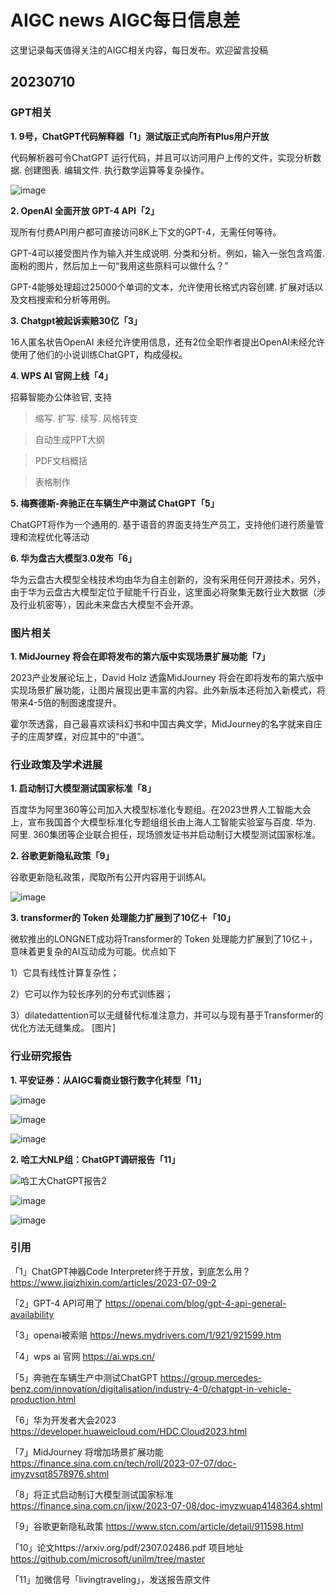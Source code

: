 # AIGC news AIGC每日信息差
这里记录每天值得关注的AIGC相关内容，每日发布。欢迎留言投稿

## 20230710

### GPT相关

**1. 9号，ChatGPT代码解释器「1」测试版正式向所有Plus用户开放**

代码解析器可令ChatGPT 运行代码，并且可以访问用户上传的文件，实现分析数据. 创建图表. 编辑文件. 执行数学运算等复杂操作。

![image](https://github.com/taoAIGC/AIGCNews/assets/1812275/fc067563-bef4-494f-b424-c7c1591966b3)


**2. OpenAI 全面开放 GPT-4 API「2」**
   
现所有付费API用户都可直接访问8K上下文的GPT-4，无需任何等待。

GPT-4可以接受图片作为输入并生成说明. 分类和分析。例如，输入一张包含鸡蛋. 面粉的图片，然后加上一句“我用这些原料可以做什么？”

GPT-4能够处理超过25000个单词的文本，允许使用长格式内容创建. 扩展对话以及文档搜索和分析等用例。

**3. Chatgpt被起诉索赔30亿「3」**
   
16人匿名状告OpenAI 未经允许使用信息，还有2位全职作者提出OpenAI未经允许使用了他们的小说训练ChatGPT，构成侵权。

**4. WPS AI 官网上线「4」**

招募智能办公体验官, 支持
> 缩写. 扩写. 续写. 风格转变

> 自动生成PPT大纲

> PDF文档概括

> 表格制作

**5. 梅赛德斯-奔驰正在车辆生产中测试 ChatGPT「5」**

ChatGPT将作为一个通用的. 基于语音的界面支持生产员工，支持他们进行质量管理和流程优化等活动

**6. 华为盘古大模型3.0发布「6」**

华为云盘古大模型全栈技术均由华为自主创新的，没有采用任何开源技术，另外，由于华为云盘古大模型定位于赋能千行百业，这里面必将聚集无数行业大数据（涉及行业机密等），因此未来盘古大模型不会开源。

### 图片相关

**1. MidJourney 将会在即将发布的第六版中实现场景扩展功能「7」**

2023产业发展论坛上，David Holz 透露MidJourney 将会在即将发布的第六版中实现场景扩展功能，让图片展现出更丰富的内容。此外新版本还将加入新模式，将带来4-5倍的制图速度提升。

霍尔茨透露，自己最喜欢读科幻书和中国古典文学，MidJourney的名字就来自庄子的庄周梦蝶，对应其中的“中道”。


### 行业政策及学术进展

**1. 启动制订大模型测试国家标准「8」**

百度华为阿里360等公司加入大模型标准化专题组。在2023世界人工智能大会上，宣布我国首个大模型标准化专题组组长由上海人工智能实验室与百度. 华为. 阿里. 360集团等企业联合担任，现场颁发证书并启动制订大模型测试国家标准。

**2. 谷歌更新隐私政策「9」**

谷歌更新隐私政策，爬取所有公开内容用于训练Al。

![image](https://github.com/taoAIGC/AIGCNews/assets/1812275/ddbeff81-078f-4a66-99f5-5ed1ed063518)


**3. transformer的 Token 处理能力扩展到了10亿＋「10」**

微软推出的LONGNET成功将Transformer的 Token 处理能力扩展到了10亿＋，意味着更复杂的AI互动成为可能。优点如下

1）它具有线性计算复杂性；

2）它可以作为较长序列的分布式训练器；

3）dilatedattention可以无缝替代标准注意力，并可以与现有基于Transformer的优化方法无缝集成。
[图片]

### 行业研究报告

**1. 平安证券：从AIGC看商业银行数字化转型「11」**
 
![image](https://github.com/taoAIGC/AIGCNews/assets/1812275/8233d08d-bc18-4a5b-b2f6-396ed1b76193)

![image](https://github.com/taoAIGC/AIGCNews/assets/1812275/a958ec4c-62d9-4a43-8c9f-1a52db3ab0cd)

![image](https://github.com/taoAIGC/AIGCNews/assets/1812275/46ba7526-c480-4427-ad5f-a8434de68e41)


**2. 哈工大NLP组：ChatGPT调研报告「11」**

![哈工大ChatGPT报告2](https://github.com/taoAIGC/AIGCNews/assets/1812275/64f0d2e6-164e-4df2-a27a-a167e25e53a2)

![image](https://github.com/taoAIGC/AIGCNews/assets/1812275/d8eeed66-8dcb-4aa6-9991-6edf0fc4adef)

![image](https://github.com/taoAIGC/AIGCNews/assets/1812275/77e99327-3e86-47d0-9db0-7ce561846b5e)


### 引用

「1」ChatGPT神器Code Interpreter终于开放，到底怎么用？ https://www.jiqizhixin.com/articles/2023-07-09-2

「2」GPT-4 API可用了 https://openai.com/blog/gpt-4-api-general-availability

「3」openai被索赔 https://news.mydrivers.com/1/921/921599.htm


「4」wps ai 官网 https://ai.wps.cn/

「5」奔驰在车辆生产中测试ChatGPT https://group.mercedes-benz.com/innovation/digitalisation/industry-4-0/chatgpt-in-vehicle-production.html

「6」华为开发者大会2023 https://developer.huaweicloud.com/HDC.Cloud2023.html

「7」MidJourney 将增加场景扩展功能 https://finance.sina.com.cn/tech/roll/2023-07-07/doc-imyzvsqt8578976.shtml

「8」将正式启动制订大模型测试国家标准 https://finance.sina.com.cn/jjxw/2023-07-08/doc-imyzwuap4148364.shtml

「9」谷歌更新隐私政策 https://www.stcn.com/article/detail/911598.html

「10」论文https://arxiv.org/pdf/2307.02486.pdf 项目地址
https://github.com/microsoft/unilm/tree/master

「11」加微信号「livingtraveling」，发送报告原文件




